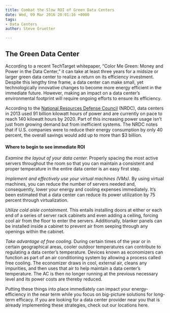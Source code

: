 ```yaml
---
title: Combat the Slow ROI of Green Data Centers
date: Wed, 09 Mar 2016 20:01:16 +0000
tags:
- Data Centers
author: Steve Gruetter

---
```

## The Green Data Center

According to a recent TechTarget whitepaper, “Color Me Green: Money and Power in the Data Center,” it can take at least three years for a midsize or larger green data center to realize a return on its efficiency investment. Despite this lengthy time frame, a data center can make small, yet technologically innovative changes to become more energy efficient in the immediate future. However, making an impact on a data center’s environmental footprint will require ongoing efforts to ensure its efficiency.

According to the [National Resources Defense Council](http://www.nrdc.org/energy/data-center-efficiency-assessment.asp) (NRDC), data centers in 2013 used 91 billion kilowatt hours of power and are currently on pace to reach 140 kilowatt hours by 2020. Part of this increasing power usage isn’t just from growing demand but from inefficient systems. The NRDC notes that if U.S. companies were to reduce their energy consumption by only 40 percent, the overall savings would add up to more than $3 billion.

#### Where to begin to see immediate ROI

_Examine the layout of your data center._ Properly spacing the most active servers throughout the room so that you can maintain a consistent and proper temperature in the entire data center is an easy first step.

_Implement and effectively use your virtual machines (VMs)._ By using virtual machines, you can reduce the number of servers needed and, consequently, lower your energy and cooling expenses immediately. It’s been estimated that a data center can reduce its power utilization by 75 percent through virtualization.

_Utilize cold aisle containment._ This entails installing doors at either or each end of a series of server rack cabinets and even adding a ceiling, forcing cool air from the floor to enter the servers. Additionally, blanker panels can be installed inside a cabinet to prevent air from seeping through any openings within the cabinet.

_Take advantage of free cooling._ During certain times of the year or in certain geographical areas, cooler outdoor temperatures can contribute to regulating a data center’s temperature. Devices known as economizers can function as part of an air conditioning system by allowing a process called free cooling. The economizer draws in cool, external air, cleans any impurities, and then uses that air to help maintain a data center’s temperature. The AC is then no longer running at the previous necessary level and its power costs are thereby reduced.

Putting these things into place immediately can impact your energy-efficiency in the near term while you focus on big-picture solutions for long-term efficacy. If you are looking for a data center provider near you that is already implementing these strategies, check out our locations here.